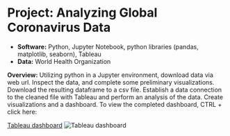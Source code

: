 # Project: Analyzing Global Coronavirus Data
- **Software:** Python, Jupyter Notebook, python libraries (pandas, matplotlib, seaborn), Tableau
- **Data:** World Health Organization

**Overview:** Utilizing python in a Jupyter environment, download data via web url. Inspect the data, and complete some preliminary visualizations. Download the resulting dataframe to a csv file.
Establish a data connection to the cleaned file with Tableau and perform an analysis of the data. Create visualizations and a dashboard. To view  the completed dashboard, CTRL + click here: 

[Tableau dashboard](https://public.tableau.com/app/profile/john.gimlin/viz/GlobalCOVID-19_16656850454070/Dashboard)
![Tableau dashboard](three_tableau450w.jpg)
